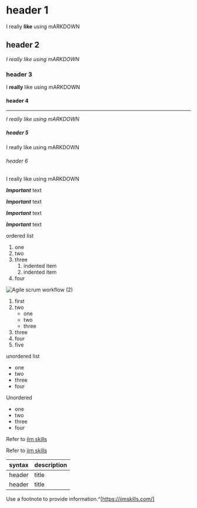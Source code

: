 # header 1

I really **like** using mARKDOWN

## header 2

*I really like using mARKDOWN*

### header 3

I __really__ like using mARKDOWN

#### header 4
______________________________________
_I really like using mARKDOWN_

##### header 5
I really like using mARKDOWN

###### header 6
I really like using mARKDOWN

***Important*** text 

___Important___ text 

__*Important*__ text 

**_Important_** text

ordered list

1. one
2. two
4. three
   1. indented item
   2. indented item 
6. four

![Agile scrum workflow (2)](https://github.com/kamalakshi14/Agile-Methodology/assets/135496842/6985e1d1-7b6f-4e3c-904d-f68c1c8ab576)

1. first
1. two
   - one
   - two
   - three   
3. three
4. four
5. five

unordered list

- one 
- two
- three
- four

Unordered 
* one 
* two
* three
* four

Refer to [iim skills](https://iimskills.com/)

Refer to  [iim skills](https://iimskills.com/ "Title")


| syntax | description |
| -------|-------------|
| header  | title |
| header  | title |

Use a footnote to provide information.^[https://iimskills.com/]


